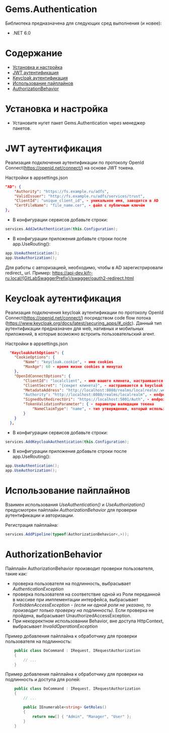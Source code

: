 # Gems.Authentication

Библиотека предназначена для следующих сред выполнения (и новее):

* .NET 6.0

# Содержание

* [Установка и настройка](#УстановкаИНастройка)
* [JWT аутентификация](#JWTАутентификация)
* [Keycloak аутентификация](#KeycloakАутентификация)
* [Использование пайплайнов](#использование-пайплайнов)
* [AuthorizationBehavior](#AuthorizationBehavior)

# Установка и настройка <a name="УстановкаИНастройка"></a>
- Установите нугет пакет Gems.Authentication через менеджер пакетов.

# JWT аутентификация <a name="JWTАутентификация"></a>

Реализация подключения аутентификации по протоколу OpenId Connect(https://openid.net/connect/) на основе JWT токена.

Настройки в appsettings.json
```json
"AD": {
    "Authority": "https://fs.example.ru/adfs",
    "ValidIssuer": "http://fs.example.ru/adfs/services/trust",
    "ClientId": "unique_client_id", - уникальное имя, заводится в AD
    "CertFileName": "file_name.cer", - файл с публичным ключём
},
```
- В конфигурации сервисов добавьте строки:
```csharp
services.AddJwtAuthentication(this.Configuration);
```

- В конфигурации приложения добавьте строки после app.UseRouting():
```csharp
app.UseAuthentication();
app.UseAuthorization();
```

Для работы c авторизацией, необходимо, чтобы в AD зарегистрировали redirect_ url. Пример: https://api-dev.kifr-ru.local/{GitLabSwaggerPrefix}/swagger/oauth2-redirect.html

# Keycloak аутентификация <a name="KeycloakАутентификация"></a>
Реализация подключения keycloak аутентификации по протоколу OpenId Connect(https://openid.net/connect/) посредством code flow потока (https://www.keycloak.org/docs/latest/securing_apps/#_oidc).
Данный тип аутентификации предназначен для web, нативных и мобильных приложений, в которые возможно встроить пользовательский агент. 

Настройки в appsettings.json
```json
  "KeycloakAuthOptions": {
    "CookieOptions": {
        "Name": "keycloak.cookie", - имя cookies
        "MaxAge": 60 - время жизни cookies в минутах
    },
    "OpenIdConnectOptions": {
        "ClientId": "localclient", - имя вашего клинета, настраивается в keycloak
        "ClientSecret": "{секрет клинета}", - настраивается в keycloak
        "MetadataAddress": "http://localhost:8080/realms/localrealm/.well-known/openid-configuration", - discovery endpoint, нужен для получения метаданных, формируется так: [путь до рилма, в котором зарегистрирован ваш клиент]/.well-known/openid-configuration
        "Authority": "http://localhost:8080/realms/localrealm", - endpoint рилма, в котором зарегистрирован ваш клиент
        "SignedOutRedirectUri": "https://localhost:5001/Auth", - endpoint на который редиректится пользователь после выхода из акаунта
        "TokenValidationParameter": { - параметры валидации токена
            "NameClaimType": "name", - тип утверждения, который используется для определения того, какие утверждения предоставляют значение для свойства Name
        }
    }
  },
```
- В конфигурации сервисов добавьте строки:
```csharp
services.AddKeycloakAuthentication(this.Configuration);
```

- В конфигурации приложения добавьте строки после app.UseRouting():
```csharp
app.UseAuthentication();
app.UseAuthorization();
```

# Использование пайплайнов
Взаимен использования _UseAuthentication()_ и _UseAuthorization()_ предусмотрен пайплайн _AuthorizationBehavior_ для проверки аутентификации и авторизации.



Регистрация пайплайна:
```csharp
services.AddPipeline(typeof(AuthorizationBehavior<,>));
```

# AuthorizationBehavior
Пайплайн AuthorizationBehavior производит проверки пользователя, такие как:
-  проверка пользователя на подлинность, выбрасывает _AuthenticationException_
-  проверка пользователя на соответствие одной из Роли переданной в массиве при имплементации интерфейса, выбрасывает _ForbiddenAccessException_
_- (если ни одной роли не указано, то производит только проверку на подлинность)._
Если проверка не пройдена, выбрасывает UnauthorizedAccessException.
- При некорректном использовании Behavior, вне доступа HttpContext, выбрасывает _InvalidOperationException_

Пример добавления пайплайна к обработчику для проверки пользователя на подлинность:
```csharp
    public class DoCommand : IRequest, IRequestAuthorization
    {
        // ...
    }
```

Пример добавления пайплайна к обработчику для проверки на подлинность и доступа для ролей:
```csharp
    public class DoCommand : IRequest, IRequestAuthorization
    {
        // ...

        public IEnumerable<string> GetRoles()
        {
            return new[] { "Admin", "Manager", "User" };
        }
    }
```